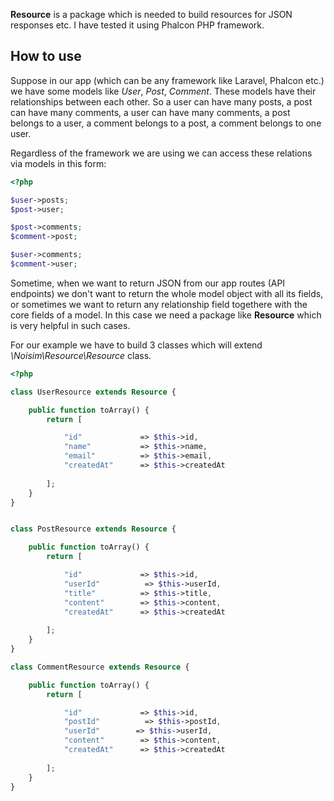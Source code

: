 **Resource** is a package which is needed to build resources for JSON responses etc. I have tested it using Phalcon PHP framework.

## How to use

Suppose in our app (which can be any framework like Laravel, Phalcon etc.) we have some models like *User*, *Post*, *Comment*. These models have their relationships between each other. So a user can have many posts, a post can have many comments, a user can have many comments, a post belongs to a user, a comment belongs to a post, a comment belongs to one user.

Regardless of the framework we are using we can access these relations via models in this form:

 ```php
 <?php
 
 $user->posts;
 $post->user;
 
 $post->comments;
 $comment->post;
 
 $user->comments;
 $comment->user;
 ```
 
 Sometime, when we want to return JSON from our app routes (API endpoints) we don't want to return the whole model object with all its fields, or sometimes we want to return any relationship field togethere with the core fields of a model.
 In this case we need a package like **Resource** which is very helpful in such cases.

For our example we have to build 3 classes which will extend *\Noisim\Resource\Resource* class.

```php
<?php

class UserResource extends Resource {

    public function toArray() {
        return [

            "id"             => $this->id,
            "name"           => $this->name,
            "email"          => $this->email,
            "createdAt"      => $this->createdAt
            
        ];
    }
}


class PostResource extends Resource {

    public function toArray() {
        return [

            "id"             => $this->id,
            "userId"          => $this->userId,
            "title"          => $this->title,
            "content"        => $this->content,
            "createdAt"      => $this->createdAt
          
        ];
    }
}

class CommentResource extends Resource {

    public function toArray() {
        return [

            "id"             => $this->id,
            "postId"          => $this->postId,
            "userId"        => $this->userId,
            "content"        => $this->content,
            "createdAt"      => $this->createdAt
            
        ];
    }
}
```
